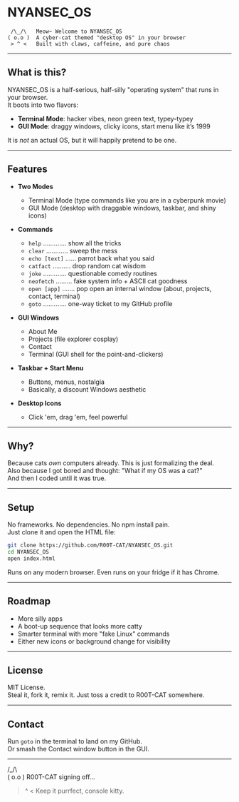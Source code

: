 # NYANSEC_OS

     /\_/\   Meow~ Welcome to NYANSEC_OS
    ( o.o )  A cyber-cat themed "desktop OS" in your browser
     > ^ <   Built with claws, caffeine, and pure chaos

------------------------------------------------------------

## What is this?

NYANSEC_OS is a half-serious, half-silly "operating system" that runs in your browser.  
It boots into two flavors:  
- **Terminal Mode**: hacker vibes, neon green text, typey-typey
- **GUI Mode**: draggy windows, clicky icons, start menu like it’s 1999

It is *not* an actual OS, but it will happily pretend to be one.

------------------------------------------------------------

## Features

- **Two Modes**
  - Terminal Mode (type commands like you are in a cyberpunk movie)
  - GUI Mode (desktop with draggable windows, taskbar, and shiny icons)

- **Commands**
  - `help` ............. show all the tricks
  - `clear` ............ sweep the mess
  - `echo [text]` ...... parrot back what you said
  - `catfact` .......... drop random cat wisdom
  - `joke` ............. questionable comedy routines
  - `neofetch` ......... fake system info + ASCII cat goodness
  - `open [app]` ....... pop open an internal window (about, projects, contact, terminal)
  - `goto` ............. one-way ticket to my GitHub profile

- **GUI Windows**
  - About Me
  - Projects (file explorer cosplay)
  - Contact
  - Terminal (GUI shell for the point-and-clickers)

- **Taskbar + Start Menu**
  - Buttons, menus, nostalgia
  - Basically, a discount Windows aesthetic

- **Desktop Icons**
  - Click 'em, drag 'em, feel powerful

------------------------------------------------------------

## Why?

Because cats *own* computers already. This is just formalizing the deal.  
Also because I got bored and thought: "What if my OS was a cat?"  
And then I coded until it was true.

------------------------------------------------------------

## Setup

No frameworks. No dependencies. No npm install pain.  
Just clone it and open the HTML file:

```sh
git clone https://github.com/R00T-CAT/NYANSEC_OS.git
cd NYANSEC_OS
open index.html
```

Runs on any modern browser. Even runs on your fridge if it has Chrome.

------------------------------------------------------------

## Roadmap

- More silly apps
- A boot-up sequence that looks more catty
- Smarter terminal with more "fake Linux" commands
- Either new icons or background change for visibility


------------------------------------------------------------

## License

MIT License.  
Steal it, fork it, remix it. Just toss a credit to R00T-CAT somewhere.  

------------------------------------------------------------

## Contact

Run `goto` in the terminal to land on my GitHub.  
Or smash the Contact window button in the GUI.  

------------------------------------------------------------

   /\_/\  
  ( o.o )  R00T-CAT signing off...  
   > ^ <   Keep it purrfect, console kitty.
